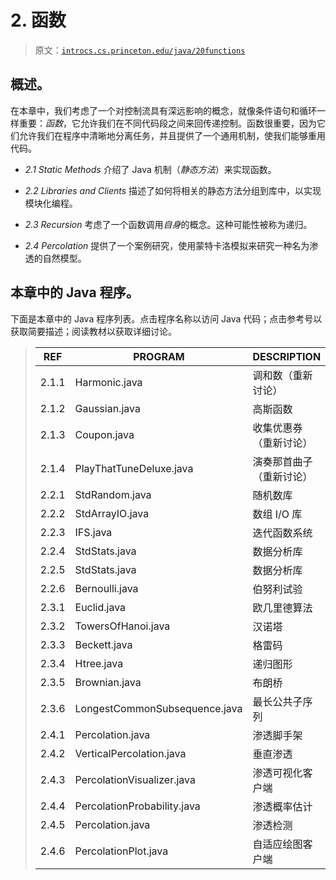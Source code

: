 # 2\.   函数

> 原文：[`introcs.cs.princeton.edu/java/20functions`](https://introcs.cs.princeton.edu/java/20functions)

## 概述。

在本章中，我们考虑了一个对控制流具有深远影响的概念，就像条件语句和循环一样重要：*函数*，它允许我们在不同代码段之间来回传递控制。函数很重要，因为它们允许我们在程序中清晰地分离任务，并且提供了一个通用机制，使我们能够重用代码。

+   *2.1 Static Methods* 介绍了 Java 机制（*静态方法*）来实现函数。

+   *2.2 Libraries and Clients* 描述了如何将相关的静态方法分组到库中，以实现模块化编程。

+   *2.3 Recursion* 考虑了一个函数调用*自身*的概念。这种可能性被称为递归。

+   *2.4 Percolation* 提供了一个案例研究，使用蒙特卡洛模拟来研究一种名为渗透的自然模型。

## 本章中的 Java 程序。

下面是本章中的 Java 程序列表。点击程序名称以访问 Java 代码；点击参考号以获取简要描述；阅读教材以获取详细讨论。

> | **REF** | **PROGRAM** | **DESCRIPTION** |
> | --- | --- | --- |
> | 2.1.1 | Harmonic.java | 调和数（重新讨论） |
> | 2.1.2 | Gaussian.java | 高斯函数 |
> | 2.1.3 | Coupon.java | 收集优惠券（重新讨论） |
> | 2.1.4 | PlayThatTuneDeluxe.java | 演奏那首曲子（重新讨论） |
> | 2.2.1 | StdRandom.java | 随机数库 |
> | 2.2.2 | StdArrayIO.java | 数组 I/O 库 |
> | 2.2.3 | IFS.java | 迭代函数系统 |
> | 2.2.4 | StdStats.java | 数据分析库 |
> | 2.2.5 | StdStats.java | 数据分析库 |
> | 2.2.6 | Bernoulli.java | 伯努利试验 |
> | 2.3.1 | Euclid.java | 欧几里德算法 |
> | 2.3.2 | TowersOfHanoi.java | 汉诺塔 |
> | 2.3.3 | Beckett.java | 格雷码 |
> | 2.3.4 | Htree.java | 递归图形 |
> | 2.3.5 | Brownian.java | 布朗桥 |
> | 2.3.6 | LongestCommonSubsequence.java | 最长公共子序列 |
> | 2.4.1 | Percolation.java | 渗透脚手架 |
> | 2.4.2 | VerticalPercolation.java | 垂直渗透 |
> | 2.4.3 | PercolationVisualizer.java | 渗透可视化客户端 |
> | 2.4.4 | PercolationProbability.java | 渗透概率估计 |
> | 2.4.5 | Percolation.java | 渗透检测 |
> | 2.4.6 | PercolationPlot.java | 自适应绘图客户端 |
